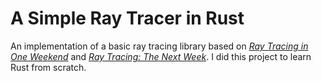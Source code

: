 # A Simple Ray Tracer in Rust

An implementation of a basic ray tracing library based on [_Ray Tracing in One Weekend_](https://raytracing.github.io/books/RayTracingInOneWeekend.html) and [_Ray Tracing: The Next Week_](https://raytracing.github.io/books/RayTracingTheNextWeek.html).
I did this project to learn Rust from scratch.

